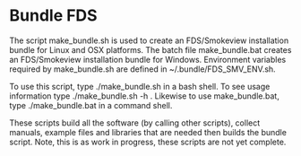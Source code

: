 # Bundle FDS

The script make_bundle.sh is used to create an FDS/Smokeview installation bundle for Linux and OSX 
platforms.  The batch file make_bundle.bat creates an FDS/Smokeview installation bundle for Windows.
Environment variables required by make_bundle.sh are defined in ~/.bundle/FDS_SMV_ENV.sh.  

To use this script, type ./make_bundle.sh in a bash shell. To see usage information type ./make_bundle.sh -h . 
Likewise to use make_bundle.bat, type ./make_bundle.bat in a command shell.

These scripts build all the software (by calling other scripts), collect manuals, example files and libraries that are needed then builds the bundle script.  Note, this is as work in progress, these scripts are not yet complete.  
